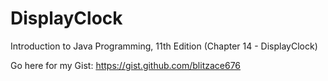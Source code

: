 # DisplayClock
Introduction to Java Programming, 11th Edition (Chapter 14 - DisplayClock)

Go here for my Gist:
https://gist.github.com/blitzace676
